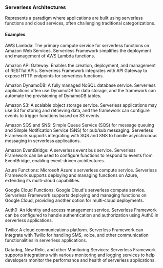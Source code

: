 ### Serverless Architectures

Represents a paradigm where applications are built using serverless functions and cloud services, often challenging traditional categorizations.

#### Examples

AWS Lambda: The primary compute service for serverless functions on Amazon Web Services. Serverless Framework simplifies the deployment and management of AWS Lambda functions.

Amazon API Gateway: Enables the creation, deployment, and management of RESTful APIs. Serverless Framework integrates with API Gateway to expose HTTP endpoints for serverless functions.

Amazon DynamoDB: A fully managed NoSQL database service. Serverless applications often use DynamoDB for data storage, and the framework can automate the provisioning of DynamoDB tables.

Amazon S3: A scalable object storage service. Serverless applications may use S3 for storing and retrieving data, and the framework can configure events to trigger functions based on S3 events.

Amazon SQS and SNS: Simple Queue Service (SQS) for message queuing and Simple Notification Service (SNS) for pub/sub messaging. Serverless Framework supports integrating with SQS and SNS to handle asynchronous messaging in serverless applications.

Amazon EventBridge: A serverless event bus service. Serverless Framework can be used to configure functions to respond to events from EventBridge, enabling event-driven architectures.

Azure Functions: Microsoft Azure's serverless compute service. Serverless Framework supports deploying and managing functions on Azure, extending its multi-cloud capabilities.

Google Cloud Functions: Google Cloud's serverless compute service. Serverless Framework supports deploying and managing functions on Google Cloud, providing another option for multi-cloud deployments.

Auth0: An identity and access management service. Serverless Framework can be configured to handle authentication and authorization using Auth0 in serverless applications.

Twilio: A cloud communications platform. Serverless Framework can integrate with Twilio for handling SMS, voice, and other communication functionalities in serverless applications.

Datadog, New Relic, and other Monitoring Services: Serverless Framework supports integrations with various monitoring and logging services to help developers monitor the performance and health of serverless applications.
